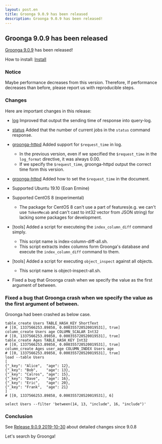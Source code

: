 ```yaml
---
layout: post.en
title: Groonga 9.0.9 has been released
description: Groonga 9.0.9 has been released!
---
```


## Groonga 9.0.9 has been released

[Groonga 9.0.9](/docs/news.html#release-9-0-9) has been released!

How to install: [Install](/docs/install.html)

### Notice

Maybe performance decreases from this version.
Therefore, If performance decreases than before, please report us with reproducible steps.

### Changes

Here are important changes in this release:

* [log](/docs/reference/log.html) Improved that output the sending time of response into query-log.

* [status](/docs/reference/commands/status.html) Added that the number of current jobs in the ``status`` command response.

* [groonga-httpd](/docs/reference/executables/groonga-httpd.html) Added support for ``$request_time`` in log.

  * In the previous version, even if we specified the ``$request_time`` in the ``log_format`` directive, it was always 0.00.
  * If we specify the ``$request_time``, groonga-httpd output the correct time form this version.

* [groonga-httpd](/docs/reference/executables/groonga-httpd.html) Added how to set the ``$request_time`` in the document.

* Supported Ubuntu 19.10 (Eoan Ermine)

* Supported CentOS 8 (experimental)

  * The package for CentOS 8 can't use a part of features(e.g. we can't use ``TokenMecab`` and can't cast to int32 vector from JSON string) for lacking some packages for development.

* [tools] Added a script for executeing the ``index_column_diff`` command simply.

  * This script name is index-column-diff-all.sh.
  * This script extracts index columns form Groonga's database and execute the ``index_column_diff`` command to them.

* [tools] Added a script for executing ``object_inspect`` against all objects.

  * This script name is object-inspect-all.sh.

* Fixed a bug that Groonga crash when we specify the value as the first argument of between.

### Fixed a bug that Groonga crash when we specify the value as the first argument of between.

Groonga had been crashed as below case.

```
table_create Users TABLE_HASH_KEY ShortText
# [[0, 1337566253.89858, 0.000355720520019531], true]
column_create Users age COLUMN_SCALAR Int32
# [[0, 1337566253.89858, 0.000355720520019531], true]
table_create Ages TABLE_HASH_KEY Int32
# [[0, 1337566253.89858, 0.000355720520019531], true]
column_create Ages user_age COLUMN_INDEX Users age
# [[0, 1337566253.89858, 0.000355720520019531], true]
load --table Users
[
{"_key": "Alice",  "age": 12},
{"_key": "Bob",    "age": 13},
{"_key": "Calros", "age": 15},
{"_key": "Dave",   "age": 16},
{"_key": "Eric",   "age": 20},
{"_key": "Frank",  "age": 21}
]
# [[0, 1337566253.89858, 0.000355720520019531], 6]

select Users --filter 'between(14, 13, "include", 16, "include")'
```

### Conclusion

See [Release 9.0.9 2019-10-30](/docs/news.html#release-9-0-9) about detailed changes since 9.0.8

Let's search by Groonga!
